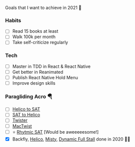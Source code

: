 Goals that I want to achieve in 2021 🎯

### Habits

- [ ] Read 15 books at least
- [ ] Walk 100k per month
- [ ] Take self-criticize regularly

### Tech

- [ ] Master in TDD in React & React Native
- [ ] Get better in Reanimated
- [ ] Publish React Native Hold Menu
- [ ] Improve design skills

### Paragliding Acro 🪂

- [ ] [Helico to SAT](https://www.youtube.com/watch?v=omZDLf9ckxE)
- [ ] [SAT to Helico](https://www.youtube.com/watch?v=Ybk41qEh0x8)
- [ ] [Twister](https://www.youtube.com/watch?v=sfE1FR8-cHc)
- [ ] [MacTwist](https://www.youtube.com/watch?v=sJjJA5RwKsY)
- [ ] ⭐️ [Rhytmic SAT](https://www.youtube.com/watch?v=xwhOmyksXXs) [Would be aweeeeesome!]
- [x] Backfly, [Helico](https://www.youtube.com/watch?v=wU4O8-FkSHA), [Misty](https://www.youtube.com/watch?v=80KguolDEyg), [Dynamic Full Stall](https://www.youtube.com/watch?v=Gsbo73AIhzA) done in 2020 🤘🏽
